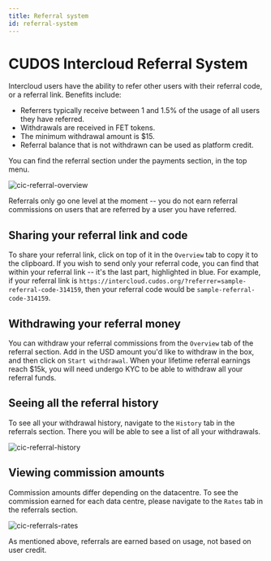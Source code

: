 ```yaml
---
title: Referral system
id: referral-system
---
```


# CUDOS Intercloud Referral System

Intercloud users have the ability to refer other users with their referral code, or a referral link.
Benefits include:
- Referrers typically receive between 1 and 1.5% of the usage of all users they have referred.
- Withdrawals are received in FET tokens.
- The minimum withdrawal amount is $15.
- Referral balance that is not withdrawn can be used as platform credit.

You can find the referral section under the payments section, in the top menu.

![cic-referral-overview](@site/static/img/cic-referral-overview.png)

Referrals only go one level at the moment -- you do not earn referral commissions on users that are referred by a user you have referred.

## Sharing your referral link and code

To share your referral link, click on top of it in the `Overview` tab to copy it to the clipboard.
If you wish to send only your referral code, you can find that within your referral link -- it's the last part, highlighted in blue.
For example, if your referral link is `https://intercloud.cudos.org/?referrer=sample-referral-code-314159`, then your referral code would be `sample-referral-code-314159`.

## Withdrawing your referral money

You can withdraw your referral commissions from the `Overview` tab of the referral section.
Add in the USD amount you'd like to withdraw in the box, and then click on `Start withdrawal`.
When your lifetime referral earnings reach $15k, you will need undergo KYC to be able to withdraw all your referral funds.

## Seeing all the referral history

To see all your withdrawal history, navigate to the `History` tab in the referrals section.
There you will be able to see a list of all your withdrawals.

![cic-referral-history](@site/static/img/cic-referral-history.png)

## Viewing commission amounts

Commission amounts differ depending on the datacentre.
To see the commission earned for each data centre, please navigate to the `Rates` tab in the referrals section.

![cic-referrals-rates](@site/static/img/cic-referrals-rates.png)

As mentioned above, referrals are earned based on usage, not based on user credit.